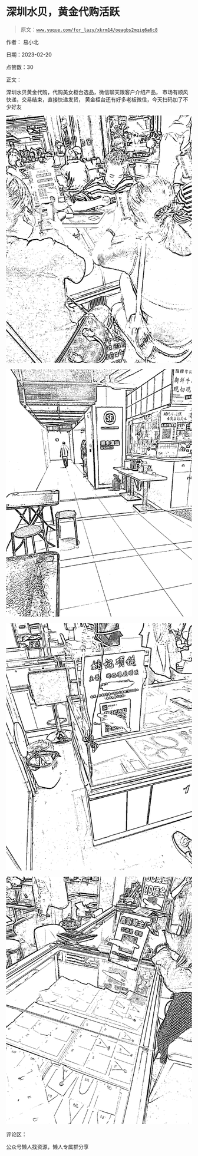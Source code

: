 # 深圳水贝，黄金代购活跃

> 原文：[`www.yuque.com/for_lazy/xkrm14/oeagbs2mqig6a6c8`](https://www.yuque.com/for_lazy/xkrm14/oeagbs2mqig6a6c8)



作者： 易小北



日期：2023-02-20



点赞数：30



正文：



深圳水贝黄金代购，代购美女柜台选品，微信聊天跟客户介绍产品， 市场有顺风快递，交易结束，直接快递发货， 黄金柜台还有好多老板微信，今天扫码加了不少好友



![](img/5e23f08449329dbf65fb4ff6c5328546.png)



![](img/7256a7ce23d4c5e6722149a5e65db2d0.png)



![](img/892c3fdcdf5f1bf7ed613a664c237b3e.png)



![](img/e494eb178f4fbc343af44412050ce636.png)



评论区：



公众号懒人找资源，懒人专属群分享

